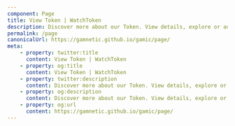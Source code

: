 ```yaml
---
component: Page
title: View Token | WatchToken
description: Discover more about our Token. View details, explore or add to MetaMask.
permalink: /page
canonicalUrl: https://gamnetic.github.io/gamic/page/
meta:
    - property: twitter:title
      content: View Token | WatchToken
    - property: og:title
      content: View Token | WatchToken
    - property: twitter:description
      content: Discover more about our Token. View details, explore or add to MetaMask.
    - property: og:description
      content: Discover more about our Token. View details, explore or add to MetaMask.
    - property: og:url
      content: https://gamnetic.github.io/gamic/page/
---
```

